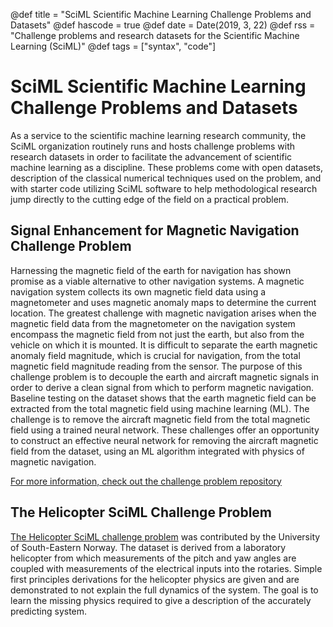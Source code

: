 @def title = "SciML Scientific Machine Learning Challenge Problems and Datasets"
@def hascode = true
@def date = Date(2019, 3, 22)
@def rss = "Challenge problems and research datasets for the Scientific Machine Learning (SciML)"
@def tags = ["syntax", "code"]

# SciML Scientific Machine Learning Challenge Problems and Datasets

As a service to the scientific machine learning research community,
the SciML organization routinely runs and hosts challenge problems
with research datasets in order to facilitate the advancement of
scientific machine learning as a discipline. These problems come with
open datasets, description of the classical numerical techniques used
on the problem, and with starter code utilizing SciML software to
help methodological research jump directly to the cutting edge of the
field on a practical problem.

## Signal Enhancement for Magnetic Navigation Challenge Problem

Harnessing the magnetic field of the earth for navigation has shown promise as a
viable alternative to other navigation systems. A magnetic navigation system
collects its own magnetic field data using a magnetometer and uses magnetic
anomaly maps to determine the current location. The greatest challenge with
magnetic navigation arises when the magnetic field data from the magnetometer
on the navigation system encompass the magnetic field from not just the earth,
but also from the vehicle on which it is mounted. It is difficult to separate
the earth magnetic anomaly field magnitude, which is crucial for navigation,
from the total magnetic field magnitude reading from the sensor. The purpose
of this challenge problem is to decouple the earth and aircraft magnetic
signals in order to derive a clean signal from which to perform magnetic
navigation. Baseline testing on the dataset shows that the earth magnetic field
can be extracted from the total magnetic field using machine learning (ML). The
challenge is to remove the aircraft magnetic field from the total magnetic
field using a trained neural network. These challenges offer an opportunity to
construct an effective neural network for removing the aircraft magnetic field
from the dataset, using an ML algorithm integrated with physics of magnetic
navigation.

[For more information, check out the challenge problem repository](https://github.com/MIT-AI-Accelerator/MagNav.jl)

## The Helicopter SciML Challenge Problem

[The Helicopter SciML challenge problem](https://github.com/SciML/HelicopterSciML.jl)
was contributed by the University
of South-Eastern Norway. The dataset is derived from a laboratory
helicopter from which measurements of the pitch and yaw angles are
coupled with measurements of the electrical inputs into the rotaries.
Simple first principles derivations for the helicopter physics are given
and are demonstrated to not explain the full dynamics of the system.
The goal is to learn the missing physics required to give a description
of the accurately predicting system.
